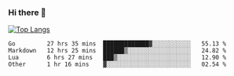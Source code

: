 ### Hi there 👋

<!--
**3Xpl0it3r/3Xpl0it3r** is a ✨ _special_ ✨ repository because its `README.md` (this file) appears on your GitHub profile.

Here are some ideas to get you started:

- 🔭 I’m currently working on ...
- 🌱 I’m currently learning ...
- 👯 I’m looking to collaborate on ...
- 🤔 I’m looking for help with ...
- 💬 Ask me about ...
- 📫 How to reach me: ...
- 😄 Pronouns: ...
- ⚡ Fun fact: ...
-->


[![Top Langs](https://github-readme-stats.vercel.app/api/top-langs/?username=3Xpl0it3r&layout=compact)](https://github.com/3Xpl0it3r/3Xpl0it3r)

<!--START_SECTION:waka-->

```text
Go         27 hrs 35 mins  █████████████▓░░░░░░░░░░░   55.13 %
Markdown   12 hrs 25 mins  ██████▒░░░░░░░░░░░░░░░░░░   24.82 %
Lua        6 hrs 27 mins   ███▒░░░░░░░░░░░░░░░░░░░░░   12.90 %
Other      1 hr 16 mins    ▓░░░░░░░░░░░░░░░░░░░░░░░░   02.54 %
```

<!--END_SECTION:waka-->
